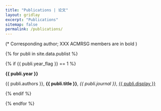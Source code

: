 ```yaml
---
title: "Publications | 论文"
layout: gridlay
excerpt: "Publications"
sitemap: false
permalink: /publications/
---
```


<p></p>

(* Corresponding author; XXX ACMRSG members are in bold )

<p></p>

{% for publi in site.data.publist %}

{% if {{ publi.year_flag }} == 1 %}

<b>{{ publi.year }}</b>
<p></p>
{{ publi.authors }}, <b>{{ publi.title }}</b>, <em>{{  publi.journal }}</em>, <a href="{{ publi.url }}">{{ publi.display }}</a>
<br /> 

{% endif %}

{% endfor %}
